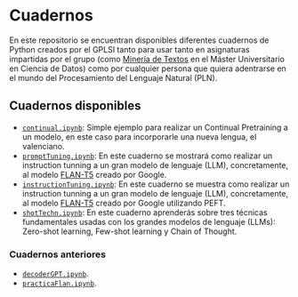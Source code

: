 # Cuadernos
En este repositorio se encuentran disponibles diferentes cuadernos de Python creados por el GPLSI tanto para usar tanto en asignaturas impartidas por el grupo (como [Minería de Textos](https://cvnet.cpd.ua.es/Guia-Docente/GuiaDocente/Index?wlengua=es&wcodasi=43459&scaca=2024-25) en el Máster Universitario en Ciencia de Datos) como por cualquier persona que quiera adentrarse en el mundo del Procesamiento del Lenguaje Natural (PLN).

## Cuadernos disponibles
- [```continual.ipynb```](https://github.com/gplsi/Cuadernos/blob/main/continual.ipynb): Simple ejemplo para realizar un Continual Pretraining a un modelo, en este caso para incorporarle una nueva lengua, el valenciano.
- [```promptTuning.ipynb```](https://github.com/gplsi/Cuadernos/blob/main/promptTuning.ipynb): En este cuaderno se mostrará como realizar un instruction tunning a un gran modelo de lenguaje (LLM), concretamente, al modelo [FLAN-T5](https://huggingface.co/docs/transformers/model_doc/flan-t5) creado por Google.
- [```instructionTuning.ipynb```](https://github.com/gplsi/Cuadernos/blob/main/instructionTuning.ipynb): En este cuaderno se muestra como realizar un instruction tunning a un gran modelo de lenguaje (LLM), concretamente, al modelo [FLAN-T5](https://huggingface.co/docs/transformers/model_doc/flan-t5) creado por Google utilizando PEFT.
- [```shotTechn.ipynb```](https://github.com/gplsi/Cuadernos/blob/main/shotTechn.ipynb): En este cuaderno aprenderás sobre tres técnicas fundamentales usadas con los grandes modelos de lenguaje (LLMs): Zero-shot learning, Few-shot learning y Chain of Thought.

### Cuadernos anteriores
- [```decoderGPT.ipynb```](https://github.com/gplsi/Cuadernos/blob/main/decoderGPT.ipynb).
- [```practicaFlan.ipynb```](https://github.com/gplsi/Cuadernos/blob/main/decoderGPT.ipynb).

